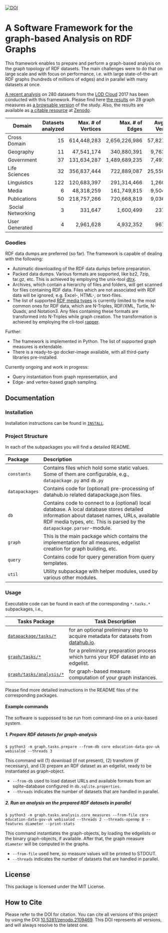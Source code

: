 [![DOI](https://zenodo.org/badge/DOI/10.5281/zenodo.2109469.svg)](https://doi.org/10.5281/zenodo.2109469)

# A Software Framework for the graph-based Analysis on RDF Graphs

This framework enables to prepare and perform a graph-based analysis on the graph topology of RDF datasets. The main challenges were to do that on large scale and with focus on performance, i.e. with large state-of-the-art RDF graphs (hundreds of millions of edges) and in parallel with many datasets at once. 

[A recent analysis](https://arxiv.org/abs/1907.01885) on 280 datasets from the [LOD Cloud](https://lod-cloud.net/) 2017 has been conducted with this framework. Please find here [the results](https://github.com/mazlo/lod-graph-analysis) on 28 graph measures as [a browsable version](http://data.gesis.org/lodcc/2017-08) of the study. Also, the results are available as [a citable resource](https://doi.org/10.5281/zenodo.1214433) at [Zenodo](https://zenodo.org/). 

| __Domain__ | __Datasets analyzed__ | __Max. # of Vertices__ | __Max. # of Edges__ | __Avg. # of Vertices__ | __Avg. # of Edges__ | 
| ---------- | ------------------: | ----------------------: | -------------------: | ----------------------: | -------------------: | 
| Cross Domain | 15 | 614,448,283 | 2,656,226,986 | 57,827,358 | 218,930,066 |
| Geography | 11 | 47,541,174 | 340,880,391 | 9,763,721 | 61,049,429 |
| Government | 37 | 131,634,287 | 1,489,689,235 | 7,491,531 | 71,263,878 |
| Life Sciences | 32 | 356,837,444 | 722,889,087 | 25,550,646 | 85,262,882 |
| Linguistics | 122 | 120,683,397 | 291,314,466 | 1,260,455 | 3,347,268 |
| Media | 6 | 48,318,259 | 161,749,815 | 9,504,622 | 31,100,859 |
| Publications | 50 | 218,757,266 | 720,668,819 | 9,036,204 | 28,017,502 |
| Social Networking | 3 | 331,647 | 1,600,499 | 237,003 | 1,062,986 |
| User Generated | 4 | 2,961,628 | 4,932,352 | 967,798 | 1,992,069 |

### Goodies

RDF data dumps are preferred (so far). The framework is capable of dealing with the following:

* Automatic downloading of the RDF data dumps before preparation.
* Packed data dumps. Various formats are supported, like bz2, 7zip, tar.gz, etc. This is achieved by employing the unix-tool [dtrx](https://brettcsmith.org/2007/dtrx/).
* Archives, which contain a hierarchy of files and folders, will get scanned for files containing RDF data. Files which are not associated with RDF data will be ignored, e.g. Excel-, HTML-, or text-files.
* The list of supported [RDF media types](https://www.w3.org/2008/01/rdf-media-types) is currently limited to the most common ones for RDF data, which are N-Triples, RDF/XML, Turtle, N-Quads, and Notation3. Any files containing these formats are transformed into N-Triples while graph creation. The transformation is achieved by employing the cli-tool [rapper](http://librdf.org/raptor/). 

Further:

+ The framework is implemented in Python. The list of supported graph measures is extendable.
+ There is a ready-to-go docker-image available, with all third-party libraries pre-installed.

Currently ongoing and work in progress:

+ Query instantiation from graph representation, and
+ Edge- and vertex-based graph sampling.

## Documentation

### Installation

Installation instructions can be found in [`INSTALL`](INSTALL).

### Project Structure

In each of the subpackages you will find a detailed README.

| Package | Description |
| :------ | :---------- |
| `constants` | Contains files which hold some static values. Some of them are configurable, e.g., `datapackage.py` and `db.py` | 
| `datapackages` | Contains code for (optional) pre-processing of datahub.io related datapackage.json files. |
| `db`      | Contains code to connect to a (optional) local database. A local database stores detailed information about dataset names, URLs, available RDF media types, etc. This is parsed by the `datapackage.parser`-module. | 
| `graph`   | This is the main package which contains the implementation for all measures, edgelist creation for graph building, etc. | 
| `query`   | Contains code for query generation from query templates. |
| `util`    | Utility subpackage with helper modules, used by various other modules. |


### Usage

Executable code can be found in each of the corresponding `*.tasks.*` subpackages, i.e., 

| Tasks Package | Task Description |
| ------- | ----------- |
| [`datapackage/tasks/*`](datapackage/tasks/README.md) | for an optional preliminary step to acquire metadata for datasets from [datahub.io](http://old.datahub.io). |
| [`graph/tasks/*`](graph/tasks/README.md) | for a preliminary preparation process which turns your RDF dataset into an edgelist. |
| [`graph/tasks/analysis/*`](graph/tasks/analysis/README.md) | for graph-based measure computation of your graph instances. |

Please find more detailed instructions in the README files of the corresponding packages. 

#### Example commands

The software is suppossed to be run from command-line on a unix-based system.

##### 1. Prepare RDF datasets for graph-analysis

```
$ python3 -m graph.tasks.prepare --from-db core education-data-gov-uk webisalod --threads 3
```

This command will (1) download (if not present), (2) transform (if necessary), and (3) prepare an RDF dataset as an edgelist, ready to be instantiated as graph-object. 

- `--from-db` used to load dataset URLs and available formats from an sqlite-database configured in `db.sqlite.properties`.
- `--threads` indicates the number of datasets that are handled in parallel.

##### 2. Run an analysis on the prepared RDF datasets in parallel

```
$ python3 -m graph.tasks.analysis.core_measures --from-file core education-data-gov-uk webisalod --threads 2 --threads-openmp 8 --features diameter --print-stats
```

This command instantiates the graph-objects, by loading the edgelists or the binary graph-objects, if available. After that, the graph measure `diameter` will be computed in the graphs. 

- `--from-file` used here, so measure values will be printed to STDOUT. 
- `--threads` indicates the number of datasets that are handled in parallel.

## License

This package is licensed under the MIT License.

## How to Cite

Please refer to the DOI for citation. You can cite all versions of this project by using the DOI [10.5281/zenodo.2109469](https://doi.org/10.5281/zenodo.2109469). This DOI represents all versions, and will always resolve to the latest one.

